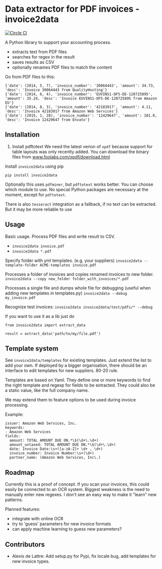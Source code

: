# Data extractor for PDF invoices - invoice2data

[![Circle CI](https://circleci.com/gh/manuelRiel/invoice2data.svg?style=svg)](https://circleci.com/gh/manuelRiel/invoice2data)

A Python library to support your accounting process.

- extracts text from PDF files
- searches for regex in the result
- saves results as CSV
- optionally renames PDF files to match the content

Go from PDF files to this:

```
{'date': (2014, 5, 7), 'invoice_number': '30064443', 'amount': 34.73, 'desc': 'Invoice 30064443 from QualityHosting'}
{'date': (2014, 6, 4), 'invoice_number': 'EUVINS1-OF5-DE-120725895', 'amount': 35.24, 'desc': 'Invoice EUVINS1-OF5-DE-120725895 from Amazon EU'}
{'date': (2014, 8, 3), 'invoice_number': '42183017', 'amount': 4.11, 'desc': 'Invoice 42183017 from Amazon Web Services'}
{'date': (2015, 1, 28), 'invoice_number': '12429647', 'amount': 101.0, 'desc': 'Invoice 12429647 from Envato'}
```

## Installation

1. Install pdftotext
We need the latest verion of `xpdf` because support for table layouts was only recenlty added. You can download the binary files from www.foolabs.com/xpdf/download.html

Install `invoice2data` using pip

```
pip install invoice2data
```

Optionally this uses `pdfminer`, but `pdftotext` works better. You can choose which module to use. No special Python packages are necessary at the moment, except for `pdftotext`.

There is also `tesseract` integration as a fallback, if no text can be extracted. But it may be more reliable to use 

## Usage

Basic usage. Process PDF files and write result to CSV.
- `invoice2data invoice.pdf`
- `invoice2data *.pdf`

Specify folder with yml templates. (e.g. your suppliers)
`invoice2data --template-folder ACME-templates invoice.pdf`

Processes a folder of invoices and copies renamed invoices to new folder.
`invoice2data --copy new_folder folder_with_invoices/*.pdf`

Processes a single file and dumps whole file for debugging (useful when adding new templates in templates.py)
`invoice2data --debug my_invoice.pdf`

Recognize test invoices:
`invoice2data invoice2data/test/pdfs/* --debug`

If you want to use it as a lib just do

```
from invoice2data import extract_data

result = extract_data('path/to/my/file.pdf')
```

## Template system

See `invoice2data/templates` for existing templates. Just extend the list to add your own. If deployed by a bigger organisation, there should be an interface to edit templates for new suppliers. 80-20 rule.

Templates are based on Yaml. They define one or more keywords to find the right template and regexp for fields to be extracted. They could also be a static value, like the full company name.

We may extend them to feature options to be used during invoice processing.

Example:

```
issuer: Amazon Web Services, Inc.
keywords:
- Amazon Web Services
fields:
  amount: TOTAL AMOUNT DUE ON.*\$(\d+\.\d+)
  amount_untaxed: TOTAL AMOUNT DUE ON.*\$(\d+\.\d+)
  date: Invoice Date:\s+([a-zA-Z]+ \d+ , \d+)
  invoice_number: Invoice Number:\s+(\d+)
  partner_name: (Amazon Web Services, Inc\.)

```

## Roadmap

Currently this is a proof of concept. If you scan your invoices, this could easily be connected to an OCR system. Biggest weakness is the need to manually enter new regexes. I don't see an easy way to make it "learn" new patterns.

Planned features:

- integrate with online OCR
- try to 'guess' parameters for new invoice formats
- can apply machine learning to guess new parameters?

## Contributors
- Alexis de Lattre: Add setup.py for Pypi, fix locale bug, add templates for new invoice types.
